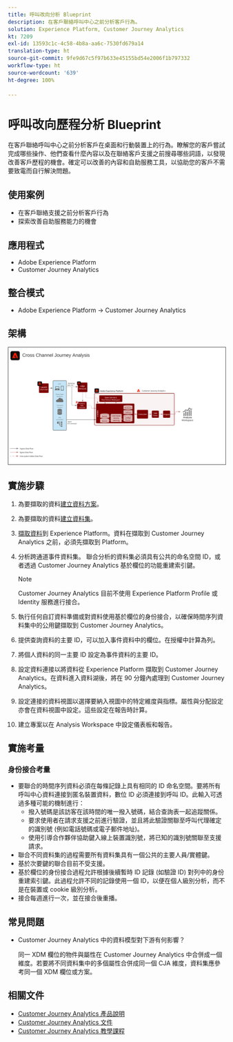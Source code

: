 ```yaml
---
title: 呼叫改向分析 Blueprint
description: 在客戶聯絡呼叫中心之前分析客戶行為。
solution: Experience Platform, Customer Journey Analytics
kt: 7209
exl-id: 13593c1c-4c58-4b8a-aa6c-7530fd679a14
translation-type: ht
source-git-commit: 9fe9d67c5f97b633e45155bd54e2006f1b797332
workflow-type: ht
source-wordcount: '639'
ht-degree: 100%

---
```


# 呼叫改向歷程分析 Blueprint

在客戶聯絡呼叫中心之前分析客戶在桌面和行動裝置上的行為。瞭解您的客戶嘗試完成哪些操作、他們查看什麼內容以及在聯絡客戶支援之前搜尋哪些詞語，以發現改善客戶歷程的機會。確定可以改善的內容和自助服務工具，以協助您的客戶不需要致電而自行解決問題。

## 使用案例

* 在客戶聯絡支援之前分析客戶行為
* 探索改善自助服務能力的機會

## 應用程式

* Adobe Experience Platform
* Customer Journey Analytics

## 整合模式

* Adobe Experience Platform → Customer Journey Analytics

## 架構

<img src="assets/CJA.svg" alt="Customer Journey Analytics Blueprint 的參考架構" style="border:1px solid #4a4a4a" />

## 實施步驟

1. 為要擷取的資料[建立資料方案](https://experienceleague.adobe.com/docs/platform-learn/tutorials/schemas/create-a-schema.html?lang=zh-Hant)。
1. 為要擷取的資料[建立資料集](https://experienceleague.adobe.com/docs/platform-learn/tutorials/data-ingestion/create-datasets-and-ingest-data.html?lang=zh-Hant)。
1. [擷取資料](https://experienceleague.adobe.com/?recommended=ExperiencePlatform-D-1-2020.1.dataingestion&amp;lang=zh-Hant)到 Experience Platform。資料在擷取到 Customer Journey Analytics 之前，必須先擷取到 Platform。
1. 分析跨通道事件資料集。
聯合分析的資料集必須具有公共的命名空間 ID，或者透過 Customer Journey Analytics 基於欄位的功能重建索引鍵。 

   >[!NOTE]
   >
   >Customer Journey Analytics 目前不使用 Experience Platform Profile 或 Identity 服務進行接合。

1. 執行任何自訂資料準備或對資料使用基於欄位的身份接合，以確保時間序列資料集中的公用鍵擷取到 Customer Journey Analytics。
1. 提供查詢資料的主要 ID，可以加入事件資料中的欄位。在授權中計算為列。
1. 將個人資料的同一主要 ID 設定為事件資料的主要 ID。
1. 設定資料連接以將資料從 Experience Platform 擷取到 Customer Journey Analytics。在資料進入資料湖後，將在 90 分鐘內處理到 Customer Journey Analytics。
1. 設定連接的資料視圖以選擇要納入視圖中的特定維度與指標。屬性與分配設定亦會在資料視圖中設定。這些設定在報告時計算。
1. 建立專案以在 Analysis Workspace 中設定儀表板和報告。

## 實施考量

### 身份接合考量

* 要聯合的時間序列資料必須在每條記錄上具有相同的 ID 命名空間。要將所有呼叫中心資料連接到匿名裝置資料，數位 ID 必須連接到呼叫 ID。此輸入可透過多種可能的機制進行：
   * 撥入號碼是該訪客在該時間的唯一撥入號碼，結合查詢表一起追蹤關係。
   * 要求使用者在請求支援之前進行驗證，並且將此驗證關聯至呼叫代理確定的識別號 (例如電話號碼或電子郵件地址)。
   * 使用引導合作夥伴協助鍵入線上裝置識別號，將已知的識別號關聯至支援請求。
* 聯合不同資料集的過程需要所有資料集具有一個公共的主要人員/實體鍵。
* 基於次要鍵的聯合目前不受支援。
* 基於欄位的身份接合過程允許根據後續暫時 ID 記錄 (如驗證 ID) 對列中的身份重建索引鍵。此過程允許不同的記錄使用一個 ID，以便在個人級別分析，而不是在裝置或 cookie 級別分析。
* 接合每週進行一次，並在接合後重播。

## 常見問題

* Customer Journey Analytics 中的資料模型對下游有何影響？

   同一 XDM 欄位的物件與屬性在 Customer Journey Analytics 中合併成一個維度。若要將不同資料集中的多個屬性合併成同一個 CJA 維度，資料集應參考同一個 XDM 欄位或方案。

## 相關文件

* [Customer Journey Analytics 產品說明](https://helpx.adobe.com/tw/legal/product-descriptions/customer-journey-analytics.html)
* [Customer Journey Analytics 文件](https://experienceleague.adobe.com/docs/customer-journey-analytics.html?lang=zh-Hant)
* [Customer Journey Analytics 教學課程](https://experienceleague.adobe.com/docs/customer-journey-analytics-learn/tutorials/overview.html?lang=zh-Hant)
